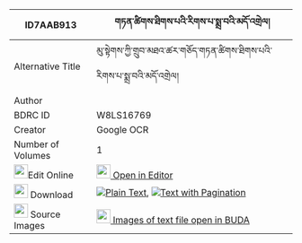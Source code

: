 |ID7AAB913|གཏན་ཚིགས་ཐིགས་པའི་རིགས་པ་སྨྲ་བའི་མདོ་འགྲེལ། 
| --- | --- 
|Alternative Title |མུ་སྟེགས་ཀྱི་གྲུབ་མཐའ་ཚར་གཅོད་གཏན་ཚིགས་ཐིགས་པའི་རིགས་པ་སྨྲ་བའི་མདོ་འགྲེལ།
|Author | 
|BDRC ID | W8LS16769
|Creator | Google OCR
|Number of Volumes| 1
|<img width="25" src="https://img.icons8.com/color/25/000000/edit-property.png">Edit Online| [<img width="25" src="https://avatars.githubusercontent.com/u/45091458?s=200&v=4"> Open in Editor](http://editor.openpecha.org/ID7AAB913)
|<img width="25" src="https://img.icons8.com/fluent/48/000000/download-2.png"/>  Download | [![](https://img.icons8.com/color/20/000000/txt.png)Plain Text](https://github.com/Openpecha/ID7AAB913/releases/download/v1/tentsik_tikpa_i_rikpa_mawa_i_d_plain_ID7AAB913.zip), [![](https://img.icons8.com/color/20/000000/txt.png)Text with Pagination](https://github.com/Openpecha/ID7AAB913/releases/download/v1/tentsik_tikpa_i_rikpa_mawa_i_d_pages_ID7AAB913.zip)
|<img width="25" src="https://img.icons8.com/plasticine/100/000000/pictures-folder.png"/>  Source Images | [<img width="25" src="https://library.bdrc.io/icons/BUDA-small.svg"> Images of text file open in BUDA](https://library.bdrc.io/show/bdr:W8LS16769)